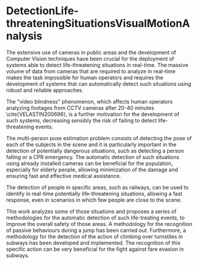# DetectionLife-threateningSituationsVisualMotionAnalysis


The extensive use of cameras in public areas and the development of Computer Vision techniques have been crucial for the deployment of systems able to detect life-threatening situations in real-time. The massive volume of data from cameras that are required to analyze in real-time makes the task impossible for human operators and requires the development of systems that can automatically detect such situations using robust and reliable approaches. 

The "video blindness" phenomenon, which affects human operators analyzing footages from CCTV cameras after 20-40 minutes \cite{VELASTIN200696}, is a further motivation for the development of such systems, decreasing sensibly the risk of failing to detect life-threatening events. 

The multi-person pose estimation problem consists of detecting the pose of each of the subjects in the scene and it is particularly important in the detection of potentially dangerous situations, such as detecting a person falling or a CPR emergency. The automatic detection of such situations using already installed cameras can be beneficial for the population, especially for elderly people, allowing minimization of the damage and ensuring fast and effective medical assistance.

The detection of people in specific areas, such as railways, can be used to identify in real-time potentially life-threatening situations, allowing a fast response, even in scenarios in which few people are close to the scene. 

This work analyzes some of those situations and proposes a series of methodologies for the automatic detection of such life-treating events, to improve the overall safety of those areas. A methodology for the recognition of
passive behaviours during a jump has been carried out. Furthermore, a methodology for the detection of the action of climbing over turnstiles in subways has been developed and implemented. The recognition of this specific action can be very beneficial for the fight against fare evasion in subways.
